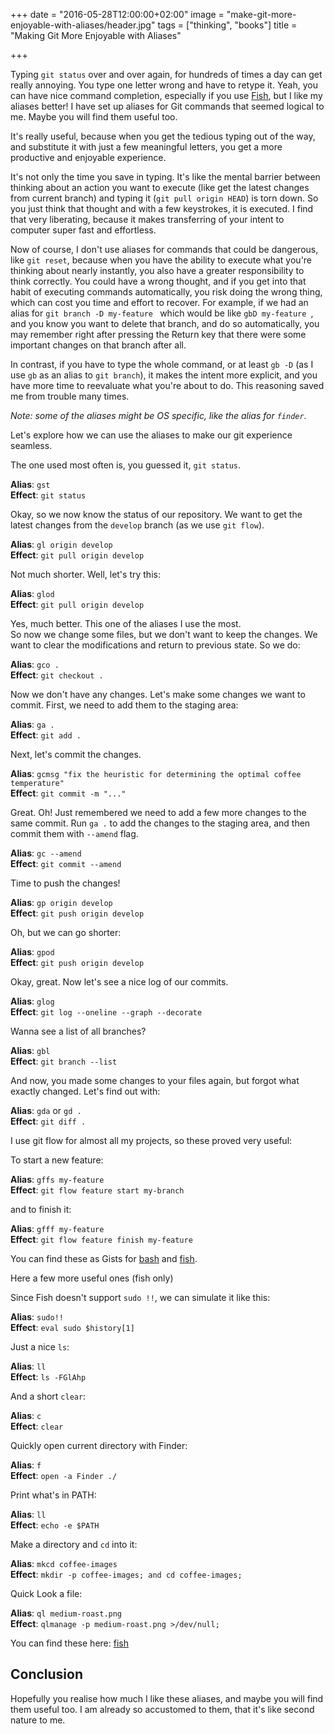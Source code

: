 +++
date = "2016-05-28T12:00:00+02:00"
image = "make-git-more-enjoyable-with-aliases/header.jpg"
tags = ["thinking", "books"]
title = "Making Git More Enjoyable with Aliases"

+++

Typing `git status` over and over again, for hundreds of times a day can get really annoying. You type one letter wrong and have to retype it. Yeah, you can have nice command completion, especially if you use [Fish](https://fishshell.com/), but I like my aliases better! I have set up aliases for Git commands that seemed logical to me. Maybe you will find them useful too.

It's really useful, because when you get the tedious typing out of the way, and substitute it with just a few meaningful letters, you get a more productive and enjoyable experience.

It's not only the time you save in typing. It's like the mental barrier between thinking about an action you want to execute (like get the latest changes from current branch) and typing it (`git pull origin HEAD`) is torn down. So you just think that thought and with a few keystrokes, it is executed. I find that very liberating, because it makes transferring of your intent to computer super fast and effortless.

Now of course, I don't use aliases for commands that could be dangerous, like `git reset`, because when you have the ability to execute what you're thinking about nearly instantly, you also have a greater responsibility to think correctly. You could have a wrong thought, and if you get into that habit of executing commands automatically, you risk doing the wrong thing, which can cost you time and effort to recover. For example, if we had an alias for `git branch -D my-feature ` which would be like `gbD my-feature `, and you know you want to delete that branch, and do so automatically, you may remember right after pressing the Return key that there were some important changes on that branch after all.

In contrast, if you have to type the whole command, or at least `gb -D` (as I use `gb` as an alias to `git branch`), it makes the intent more explicit, and you have more time to reevaluate what you're about to do. This reasoning saved me from trouble many times.

*Note: some of the aliases might be OS specific, like the alias for `finder`.*

Let's explore how we can use the aliases to make our git experience seamless.

The one used most often is, you guessed it, `git status`.

**Alias**: `gst`  
**Effect**: `git status`

Okay, so we now know the status of our repository. We want to get the latest changes from the `develop` branch (as we use `git flow`).

**Alias**: `gl origin develop`  
**Effect**: `git pull origin develop`

Not much shorter. Well, let's try this:

**Alias**: `glod`  
**Effect**: `git pull origin develop`

Yes, much better. This one of the aliases I use the most.  
So now we change some files, but we don't want to keep the changes. We want to clear the modifications and return to previous state. So we do:

**Alias**: `gco .`  
**Effect**: `git checkout .`

Now we don't have any changes. Let's make some changes we want to commit. First, we need to add them to the staging area:

**Alias**: `ga .`  
**Effect**: `git add .`

Next, let's commit the changes.

**Alias**: `gcmsg "fix the heuristic for determining the optimal coffee temperature"`  
**Effect**: `git commit -m "..."`

Great. Oh! Just remembered we need to add a few more changes to the same commit. Run `ga .` to add the changes to the staging area, and then commit them with `--amend` flag.

**Alias**: `gc --amend`  
**Effect**: `git commit --amend`

Time to push the changes!

**Alias**: `gp origin develop`  
**Effect**: `git push origin develop`

Oh, but we can go shorter:

**Alias**: `gpod`  
**Effect**: `git push origin develop`

Okay, great. Now let's see a nice log of our commits.

**Alias**: `glog`  
**Effect**: `git log --oneline --graph --decorate`

Wanna see a list of all branches?

**Alias**: `gbl`  
**Effect**: `git branch --list`

And now, you made some changes to your files again, but forgot what exactly changed. Let's find out with:

**Alias**: `gda` or `gd .`  
**Effect**: `git diff .`

I use git flow for almost all my projects, so these proved very useful:

To start a new feature:

**Alias**: `gffs my-feature`  
**Effect**: `git flow feature start my-branch`

and to finish it:

**Alias**: `gfff my-feature`  
**Effect**: `git flow feature finish my-feature`

You can find these as Gists for [bash](https://gist.github.com/petarslovic/3c93a25ef5b9328c895fb6edc8b034cf)   and [fish](https://gist.github.com/petarslovic/e29300d1928ae48a7b62).

Here a few more useful ones (fish only)

Since Fish doesn't support `sudo !!`, we can simulate it like this:

**Alias**: `sudo!!`  
**Effect**: `eval sudo $history[1]`

Just a nice `ls`:

**Alias**: `ll`  
**Effect**: `ls -FGlAhp`

And a short `clear`:

**Alias**: `c`  
**Effect**: `clear`

Quickly open current directory with Finder:

**Alias**: `f`  
**Effect**: `open -a Finder ./`

Print what's in PATH:

**Alias**: `ll`  
**Effect**: `echo -e $PATH`

Make a directory and `cd` into it:

**Alias**: `mkcd coffee-images`  
**Effect**: `mkdir -p coffee-images; and cd coffee-images;`

Quick Look a file:

**Alias**: `ql medium-roast.png`  
**Effect**: `qlmanage -p medium-roast.png >/dev/null;`

You can find these here: [fish](https://gist.github.com/petarslovic/24416a61e291a55e05961b7889ce8b49)

## Conclusion

Hopefully you realise how much I like these aliases, and maybe you will find them useful too. I am already so accustomed to them, that it's like second nature to me.